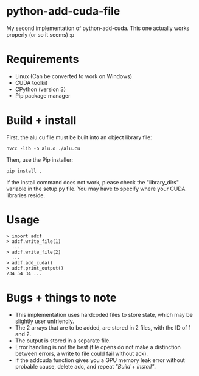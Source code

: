 # python-add-cuda-file

My second implementation of python-add-cuda. This one actually works properly (or so it seems) :p

# Requirements

* Linux (Can be converted to work on Windows)
* CUDA toolkit
* CPython (version 3)
* Pip package manager

# Build + install

First, the alu.cu file must be built into an object library file:

`nvcc -lib -o alu.o ./alu.cu`

Then, use the Pip installer:

`pip install .`

If the install command does not work, please check the "library_dirs" variable in the setup.py file. You may have to specify where your
CUDA libraries reside.

# Usage
```
> import adcf
> adcf.write_file(1)
  ...
> adcf.write_file(2)
  ...
> adcf.add_cuda()
> adcf.print_output()
234 54 34 ...
```

# Bugs + things to note

* This implementation uses hardcoded files to store state, which may be slightly user unfriendly.
* The 2 arrays that are to be added, are stored in 2 files, with the ID of 1 and 2.
* The output is stored in a separate file.
* Error handling is not the best (file opens do not make a distinction between errors, a write to file could fail without ack).
* If the addcuda function gives you a GPU memory leak error without probable cause, delete adc, and repeat *"Build + install"*.
